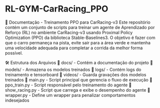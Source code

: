 # RL-GYM-CarRacing_PPO

📌 Documentação - Treinamento PPO para CarRacing-v3
Este repositório contém um conjunto de scripts para treinar um agente de Aprendizado por Reforço (RL) no ambiente CarRacing-v3 usando Proximal Policy Optimization (PPO) da biblioteca Stable-Baselines3.
O objetivo é fazer com que o carro permaneça na pista, evite sair para a área verde e mantenha uma velocidade adequada para completar a corrida da melhor forma possível.

🛠️ Estrutura dos Arquivos
📂 docs/ - Contém a documentação do projeto
📂 models/ - Armazena os modelos treinados
📂 logs/ - Contém logs do treinamento e tensorboard
📂 videos/ - Guarda gravações dos modelos treinados
📜 main.py - Script principal que gerencia o fluxo de execução
📜 ppo_train.py - Script responsável pelo treinamento do agente
📜 show_racing.py - Script que carrega e exibe o desempenho do agente
📜 wrapper.py - Define um wrapper para penalizar comportamentos indesejados
